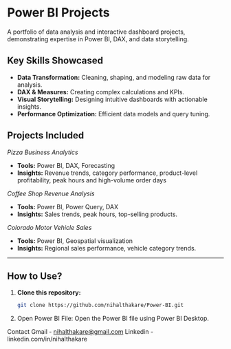 # Power BI Projects

A portfolio of data analysis and interactive dashboard projects, demonstrating expertise in Power BI, DAX, and data storytelling.

## Key Skills Showcased
- **Data Transformation:** Cleaning, shaping, and modeling raw data for analysis.  
- **DAX & Measures:** Creating complex calculations and KPIs.  
- **Visual Storytelling:** Designing intuitive dashboards with actionable insights.  
- **Performance Optimization:** Efficient data models and query tuning.

## Projects Included
*Pizza Business Analytics*
- **Tools:** Power BI, DAX, Forecasting
- **Insights:** Revenue trends, category performance, product-level profitability, peak hours and high-volume order days

*Coffee Shop Revenue Analysis*

- **Tools:** Power BI, Power Query, DAX  
- **Insights:** Sales trends, peak hours, top-selling products.

*Colorado Motor Vehicle Sales*

- **Tools:** Power BI, Geospatial visualization  
- **Insights:** Regional sales performance, vehicle category trends.


---

## How to Use?  
1. **Clone this repository:**  
   ```bash
   git clone https://github.com/nihalthakare/Power-BI.git
2. Open Power BI File: Open the Power BI file using Power BI Desktop.

Contact
Gmail - nihalthakare@gmail.com
Linkedin - linkedin.com/in/nihalthakare
